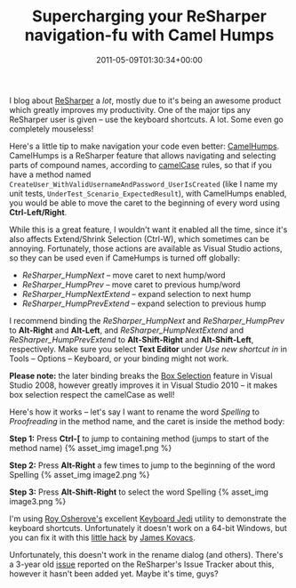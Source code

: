 ﻿---
title: Supercharging your ReSharper navigation-fu with Camel Humps
date: 2011-05-09T01:30:34+00:00
---
I blog about <a href="http://www.jetbrains.com/resharper/" target="_blank">ReSharper</a> a *lot*, mostly due to it's being an awesome product which greatly improves my productivity. One of the major tips any ReSharper user is given &ndash; use the keyboard shortcuts. A lot. Some even go completely mouseless!

<!-- more -->

Here's a little tip to make navigation your code even better: <a href="http://blogs.jetbrains.com/dotnet/2008/02/resharper-in-detail-camelhumps/" target="_blank">CamelHumps</a>. CamelHumps is a ReSharper feature that allows navigating and selecting parts of compound names, according to <a href="http://en.wikipedia.org/wiki/CamelCase" target="_blank">camelCase</a> rules, so that if you have a method named `CreateUser_WithValidUsernameAndPassword_UserIsCreated` (like I name my unit tests, `UnderTest_Scenario_ExpectedResult`), with CamelHumps enabled, you would be able to move the caret to the beginning of every word using **Ctrl-Left/Right**.

While this is a great feature, I wouldn't want it enabled all the time, since it's also affects Extend/Shrink Selection (Ctrl-W), which sometimes can be annoying. Fortunately, those actions are available as Visual Studio actions, so they can be used even if CameHumps is turned off globally:

  * _ReSharper_HumpNext_ &#8211; move caret to next hump/word
  * _ReSharper_HumpPrev_ &#8211; move caret to previous hump/word
  * _ReSharper_HumpNextExtend_ &#8211; expand selection to next hump
  * _ReSharper_HumpPrevExtend_ &#8211; expand selection to previous hump

I recommend binding the _ReSharper_HumpNext_ and _ReSharper_HumpPrev_ to **Alt-Right** and **Alt-Left**, and _ReSharper_HumpNextExtend_ and _ReSharper_HumpPrevExtend_ to **Alt-Shift-Right** and **Alt-Shift-Left**, respectively. Make sure you select **Text Editor** under *Use new shortcut in* in Tools &ndash; Options &ndash; Keyboard, or your binding might not work.

**Please note:** the later binding breaks the <a href="http://weblogs.asp.net/scottgu/archive/2010/04/26/box-selection-and-multi-line-editing-with-vs-2010.aspx" target="_blank">Box Selection</a> feature in Visual Studio 2008, however greatly improves it in Visual Studio 2010 &ndash; it makes box selection respect the camelCase as well!

Here's how it works &ndash; let's say I want to rename the word _Spelling_ to _Proofreading_ in the method name, and the caret is inside the method body:

**Step 1:** Press **Ctrl-[** to jump to containing method (jumps to start of the method name)
{% asset_img image1.png %}

**Step 2:** Press **Alt-Right** a few times to jump to the beginning of the word Spelling
{% asset_img image2.png %}

**Step 3:** Press **Alt-Shift-Right** to select the word Spelling
{% asset_img image3.png %}

I'm using <a href="http://osherove.com/" target="_blank">Roy Osherove's</a> excellent <a href="http://osherove.com/blog/2007/6/3/train-to-be-a-keyboard-master-with-keyboard-jedi.html" target="_blank">Keyboard Jedi</a> utility to demonstrate the keyboard shortcuts. Unfortunately it doesn't work on a 64-bit Windows, but you can fix it with this <a href="http://codebetter.com/jameskovacs/2008/04/25/keyboard-jedi-on-vista-x64/" target="_blank">little hack</a> by <a href="http://jameskovacs.com/" target="_blank">James Kovacs</a>.

Unfortunately, this doesn't work in the rename dialog (and others). There's a 3-year old <a href="http://youtrack.jetbrains.net/issue/RSRP-40844" target="_blank">issue</a> reported on the ReSharper's Issue Tracker about this, however it hasn't been added yet. Maybe it's time, guys?
